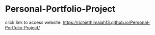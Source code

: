 # Personal-Portfolio-Project

click link to access website:
https://richiethimaiah13.github.io/Personal-Portfolio-Project/